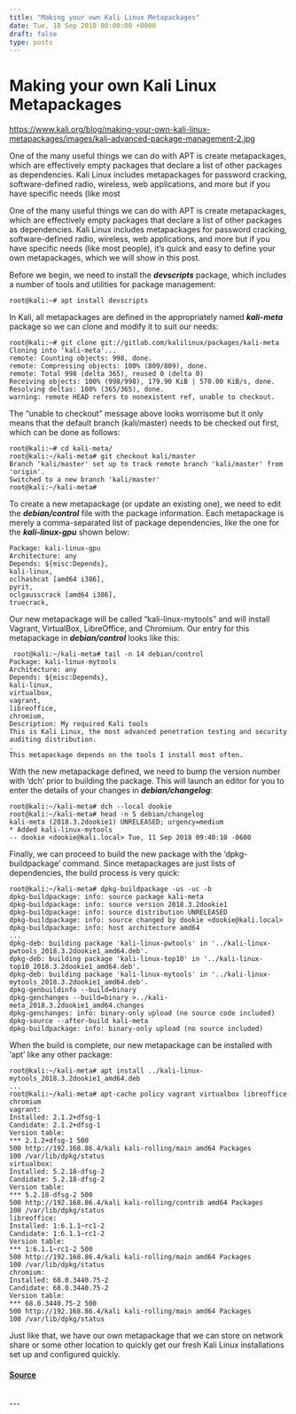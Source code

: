 ```yaml
---
title: "Making your own Kali Linux Metapackages"
date: Tue, 18 Sep 2018 00:00:00 +0000
draft: false
type: posts
---
```

# Making your own Kali Linux Metapackages

https://www.kali.org/blog/making-your-own-kali-linux-metapackages/images/kali-advanced-package-management-2.jpg



One of the many useful things we can do with APT is create metapackages, which are effectively empty packages that declare a list of other packages as dependencies. Kali Linux includes metapackages for password cracking, software-defined radio, wireless, web applications, and more but if you have specific needs (like most

One of the many useful things we can do with APT is create metapackages, which are effectively empty packages that declare a list of other packages as dependencies. Kali Linux includes metapackages for password cracking, software-defined radio, wireless, web applications, and more but if you have specific needs (like most people), it’s quick and easy to define your own metapackages, which we will show in this post.

Before we begin, we need to install the **_devscripts_** package, which includes a number of tools and utilities for package management:

```console
root@kali:~# apt install devscripts
```

In Kali, all metapackages are defined in the appropriately named **_kali-meta_** package so we can clone and modify it to suit our needs:

```console
root@kali:~# git clone git://gitlab.com/kalilinux/packages/kali-meta
Cloning into 'kali-meta'...
remote: Counting objects: 998, done.
remote: Compressing objects: 100% (809/809), done.
remote: Total 998 (delta 365), reused 0 (delta 0)
Receiving objects: 100% (998/998), 179.90 KiB | 570.00 KiB/s, done.
Resolving deltas: 100% (365/365), done.
warning: remote HEAD refers to nonexistent ref, unable to checkout.
```

The “unable to checkout” message above looks worrisome but it only means that the default branch (kali/master) needs to be checked out first, which can be done as follows:

```console
root@kali:~# cd kali-meta/
root@kali:~/kali-meta# git checkout kali/master
Branch 'kali/master' set up to track remote branch 'kali/master' from 'origin'.
Switched to a new branch 'kali/master'
root@kali:~/kali-meta#
```

To create a new metapackage (or update an existing one), we need to edit the **_debian/control_** file with the package information. Each metapackage is merely a comma-separated list of package dependencies, like the one for the **_kali-linux-gpu_** shown below:

```plain
Package: kali-linux-gpu
Architecture: any
Depends: ${misc:Depends},
kali-linux,
oclhashcat [amd64 i386],
pyrit,
oclgausscrack [amd64 i386],
truecrack,
```

Our new metapackage will be called “kali-linux-mytools” and will install Vagrant, VirtualBox, LibreOffice, and Chromium. Our entry for this metapackage in **_debian/control_** looks like this:

```console
 root@kali:~/kali-meta# tail -n 14 debian/control
Package: kali-linux-mytools
Architecture: any
Depends: ${misc:Depends},
kali-linux,
virtualbox,
vagrant,
libreoffice,
chromium,
Description: My required Kali tools
This is Kali Linux, the most advanced penetration testing and security
auditing distribution.
.
This metapackage depends on the tools I install most often.
```

With the new metapackage defined, we need to bump the version number with ‘dch’ prior to building the package. This will launch an editor for you to enter the details of your changes in **_debian/changelog_**:

```console
root@kali:~/kali-meta# dch --local dookie
root@kali:~/kali-meta# head -n 5 debian/changelog
kali-meta (2018.3.2dookie1) UNRELEASED; urgency=medium
* Added kali-linux-mytools
-- dookie <dookie@kali.local> Tue, 11 Sep 2018 09:40:10 -0600
```

Finally, we can proceed to build the new package with the ‘dpkg-buildpackage’ command. Since metapackages are just lists of dependencies, the build process is very quick:

```console
root@kali:~/kali-meta# dpkg-buildpackage -us -uc -b
dpkg-buildpackage: info: source package kali-meta
dpkg-buildpackage: info: source version 2018.3.2dookie1
dpkg-buildpackage: info: source distribution UNRELEASED
dpkg-buildpackage: info: source changed by dookie <dookie@kali.local>
dpkg-buildpackage: info: host architecture amd64
...
dpkg-deb: building package 'kali-linux-pwtools' in '../kali-linux-pwtools_2018.3.2dookie1_amd64.deb'.
dpkg-deb: building package 'kali-linux-top10' in '../kali-linux-top10_2018.3.2dookie1_amd64.deb'.
dpkg-deb: building package 'kali-linux-mytools' in '../kali-linux-mytools_2018.3.2dookie1_amd64.deb'.
dpkg-genbuildinfo --build=binary
dpkg-genchanges --build=binary >../kali-meta_2018.3.2dookie1_amd64.changes
dpkg-genchanges: info: binary-only upload (no source code included)
dpkg-source --after-build kali-meta
dpkg-buildpackage: info: binary-only upload (no source included)
```

When the build is complete, our new metapackage can be installed with ‘apt’ like any other package:

```console
root@kali:~/kali-meta# apt install ../kali-linux-mytools_2018.3.2dookie1_amd64.deb
...
root@kali:~/kali-meta# apt-cache policy vagrant virtualbox libreoffice chromium
vagrant:
Installed: 2.1.2+dfsg-1
Candidate: 2.1.2+dfsg-1
Version table:
*** 2.1.2+dfsg-1 500
500 http://192.168.86.4/kali kali-rolling/main amd64 Packages
100 /var/lib/dpkg/status
virtualbox:
Installed: 5.2.18-dfsg-2
Candidate: 5.2.18-dfsg-2
Version table:
*** 5.2.18-dfsg-2 500
500 http://192.168.86.4/kali kali-rolling/contrib amd64 Packages
100 /var/lib/dpkg/status
libreoffice:
Installed: 1:6.1.1~rc1-2
Candidate: 1:6.1.1~rc1-2
Version table:
*** 1:6.1.1~rc1-2 500
500 http://192.168.86.4/kali kali-rolling/main amd64 Packages
100 /var/lib/dpkg/status
chromium:
Installed: 68.0.3440.75-2
Candidate: 68.0.3440.75-2
Version table:
*** 68.0.3440.75-2 500
500 http://192.168.86.4/kali kali-rolling/main amd64 Packages
100 /var/lib/dpkg/status
```

Just like that, we have our own metapackage that we can store on network share or some other location to quickly get our fresh Kali Linux installations set up and configured quickly.

#### [Source](https://www.kali.org/blog/making-your-own-kali-linux-metapackages/)

<br/>
---
